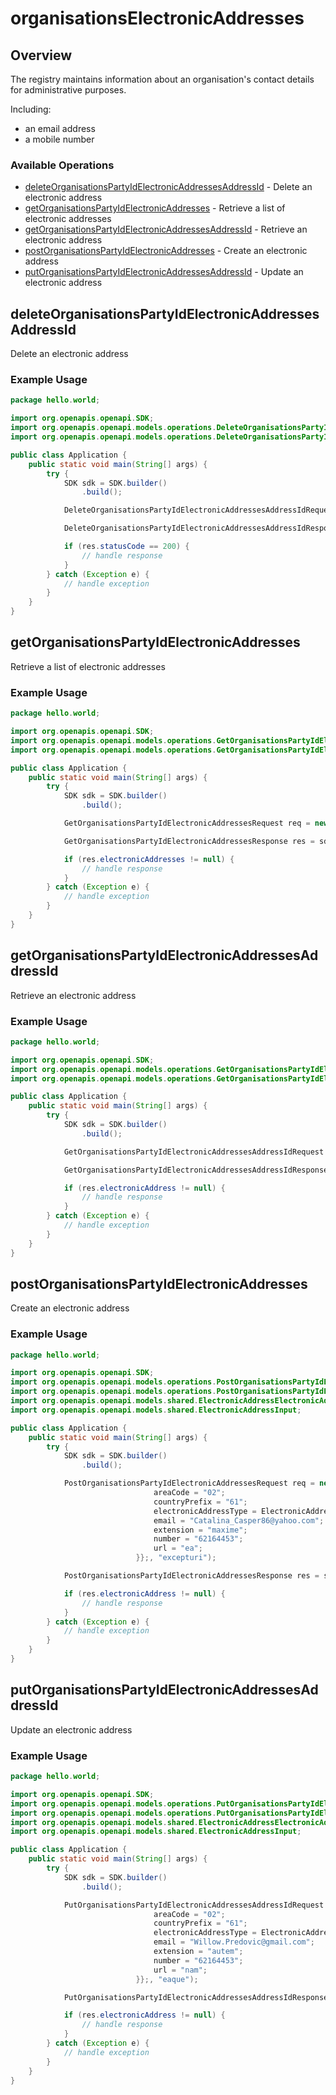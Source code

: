 # organisationsElectronicAddresses

## Overview

The registry maintains information about an organisation's contact details for administrative purposes.

  Including:
  - an email address
  - a mobile number


### Available Operations

* [deleteOrganisationsPartyIdElectronicAddressesAddressId](#deleteorganisationspartyidelectronicaddressesaddressid) - Delete an electronic address
* [getOrganisationsPartyIdElectronicAddresses](#getorganisationspartyidelectronicaddresses) - Retrieve a list of electronic addresses
* [getOrganisationsPartyIdElectronicAddressesAddressId](#getorganisationspartyidelectronicaddressesaddressid) - Retrieve an electronic address
* [postOrganisationsPartyIdElectronicAddresses](#postorganisationspartyidelectronicaddresses) - Create an electronic address
* [putOrganisationsPartyIdElectronicAddressesAddressId](#putorganisationspartyidelectronicaddressesaddressid) - Update an electronic address

## deleteOrganisationsPartyIdElectronicAddressesAddressId

Delete an electronic address


### Example Usage

```java
package hello.world;

import org.openapis.openapi.SDK;
import org.openapis.openapi.models.operations.DeleteOrganisationsPartyIdElectronicAddressesAddressIdRequest;
import org.openapis.openapi.models.operations.DeleteOrganisationsPartyIdElectronicAddressesAddressIdResponse;

public class Application {
    public static void main(String[] args) {
        try {
            SDK sdk = SDK.builder()
                .build();

            DeleteOrganisationsPartyIdElectronicAddressesAddressIdRequest req = new DeleteOrganisationsPartyIdElectronicAddressesAddressIdRequest("expedita", "nihil", "repellat");            

            DeleteOrganisationsPartyIdElectronicAddressesAddressIdResponse res = sdk.organisationsElectronicAddresses.deleteOrganisationsPartyIdElectronicAddressesAddressId(req);

            if (res.statusCode == 200) {
                // handle response
            }
        } catch (Exception e) {
            // handle exception
        }
    }
}
```

## getOrganisationsPartyIdElectronicAddresses

Retrieve a list of electronic addresses

### Example Usage

```java
package hello.world;

import org.openapis.openapi.SDK;
import org.openapis.openapi.models.operations.GetOrganisationsPartyIdElectronicAddressesRequest;
import org.openapis.openapi.models.operations.GetOrganisationsPartyIdElectronicAddressesResponse;

public class Application {
    public static void main(String[] args) {
        try {
            SDK sdk = SDK.builder()
                .build();

            GetOrganisationsPartyIdElectronicAddressesRequest req = new GetOrganisationsPartyIdElectronicAddressesRequest("quibusdam", "sed");            

            GetOrganisationsPartyIdElectronicAddressesResponse res = sdk.organisationsElectronicAddresses.getOrganisationsPartyIdElectronicAddresses(req);

            if (res.electronicAddresses != null) {
                // handle response
            }
        } catch (Exception e) {
            // handle exception
        }
    }
}
```

## getOrganisationsPartyIdElectronicAddressesAddressId

Retrieve an electronic address


### Example Usage

```java
package hello.world;

import org.openapis.openapi.SDK;
import org.openapis.openapi.models.operations.GetOrganisationsPartyIdElectronicAddressesAddressIdRequest;
import org.openapis.openapi.models.operations.GetOrganisationsPartyIdElectronicAddressesAddressIdResponse;

public class Application {
    public static void main(String[] args) {
        try {
            SDK sdk = SDK.builder()
                .build();

            GetOrganisationsPartyIdElectronicAddressesAddressIdRequest req = new GetOrganisationsPartyIdElectronicAddressesAddressIdRequest("saepe", "pariatur", "accusantium");            

            GetOrganisationsPartyIdElectronicAddressesAddressIdResponse res = sdk.organisationsElectronicAddresses.getOrganisationsPartyIdElectronicAddressesAddressId(req);

            if (res.electronicAddress != null) {
                // handle response
            }
        } catch (Exception e) {
            // handle exception
        }
    }
}
```

## postOrganisationsPartyIdElectronicAddresses

Create an electronic address


### Example Usage

```java
package hello.world;

import org.openapis.openapi.SDK;
import org.openapis.openapi.models.operations.PostOrganisationsPartyIdElectronicAddressesRequest;
import org.openapis.openapi.models.operations.PostOrganisationsPartyIdElectronicAddressesResponse;
import org.openapis.openapi.models.shared.ElectronicAddressElectronicAddressTypeEnum;
import org.openapis.openapi.models.shared.ElectronicAddressInput;

public class Application {
    public static void main(String[] args) {
        try {
            SDK sdk = SDK.builder()
                .build();

            PostOrganisationsPartyIdElectronicAddressesRequest req = new PostOrganisationsPartyIdElectronicAddressesRequest("consequuntur",                 new ElectronicAddressInput() {{
                                areaCode = "02";
                                countryPrefix = "61";
                                electronicAddressType = ElectronicAddressElectronicAddressTypeEnum.LANDLINE;
                                email = "Catalina_Casper86@yahoo.com";
                                extension = "maxime";
                                number = "62164453";
                                url = "ea";
                            }};, "excepturi");            

            PostOrganisationsPartyIdElectronicAddressesResponse res = sdk.organisationsElectronicAddresses.postOrganisationsPartyIdElectronicAddresses(req);

            if (res.electronicAddress != null) {
                // handle response
            }
        } catch (Exception e) {
            // handle exception
        }
    }
}
```

## putOrganisationsPartyIdElectronicAddressesAddressId

Update an electronic address


### Example Usage

```java
package hello.world;

import org.openapis.openapi.SDK;
import org.openapis.openapi.models.operations.PutOrganisationsPartyIdElectronicAddressesAddressIdRequest;
import org.openapis.openapi.models.operations.PutOrganisationsPartyIdElectronicAddressesAddressIdResponse;
import org.openapis.openapi.models.shared.ElectronicAddressElectronicAddressTypeEnum;
import org.openapis.openapi.models.shared.ElectronicAddressInput;

public class Application {
    public static void main(String[] args) {
        try {
            SDK sdk = SDK.builder()
                .build();

            PutOrganisationsPartyIdElectronicAddressesAddressIdRequest req = new PutOrganisationsPartyIdElectronicAddressesAddressIdRequest("odit", "ea",                 new ElectronicAddressInput() {{
                                areaCode = "02";
                                countryPrefix = "61";
                                electronicAddressType = ElectronicAddressElectronicAddressTypeEnum.EMAIL;
                                email = "Willow.Predovic@gmail.com";
                                extension = "autem";
                                number = "62164453";
                                url = "nam";
                            }};, "eaque");            

            PutOrganisationsPartyIdElectronicAddressesAddressIdResponse res = sdk.organisationsElectronicAddresses.putOrganisationsPartyIdElectronicAddressesAddressId(req);

            if (res.electronicAddress != null) {
                // handle response
            }
        } catch (Exception e) {
            // handle exception
        }
    }
}
```

